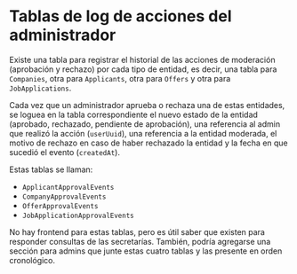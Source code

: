 # Tablas de log de acciones del administrador

Existe una tabla para registrar el historial de las acciones de moderación 
(aprobación y rechazo) por cada tipo de entidad, es decir, una tabla para 
`Companies`, otra para `Applicants`, otra para `Offers` y otra para `JobApplications`.  

Cada vez que un administrador aprueba o rechaza una de estas entidades, se 
loguea en la tabla correspondiente el nuevo estado de la entidad 
(aprobado, rechazado, pendiente de aprobación), una referencia al admin que 
realizó la acción (`userUuid`), una referencia a la entidad moderada, el motivo 
de rechazo en caso de haber rechazado la entidad y la fecha en que sucedió el 
evento (`createdAt`).

Estas tablas se llaman:
 * `ApplicantApprovalEvents`
 * `CompanyApprovalEvents`
 * `OfferApprovalEvents`
 * `JobApplicationApprovalEvents`

No hay frontend para estas tablas, pero es útil saber que existen para 
responder consultas de las secretarías. También, podría agregarse una 
sección para admins que junte estas cuatro tablas y las presente en orden 
cronológico.
